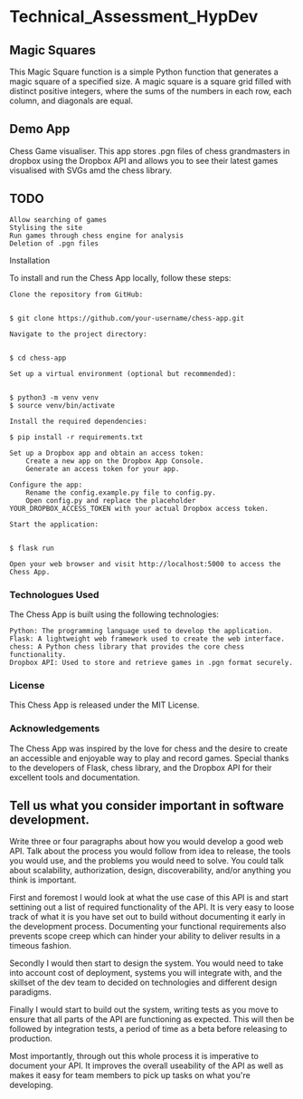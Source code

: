 # Technical_Assessment_HypDev

## Magic Squares 
This Magic Square function is a simple Python function that generates a magic square of a specified size. A magic square is a square grid filled with distinct positive integers, where the sums of the numbers in each row, each column, and diagonals are equal.

## Demo App
Chess Game visualiser. This app stores .pgn files of chess grandmasters in dropbox using the Dropbox API and allows you to see their latest games visualised with SVGs amd the chess library.

## TODO 
    Allow searching of games 
    Stylising the site 
    Run games through chess engine for analysis
    Deletion of .pgn files 

Installation

To install and run the Chess App locally, follow these steps:

    Clone the repository from GitHub:

```shell

$ git clone https://github.com/your-username/chess-app.git
```
    Navigate to the project directory:



```shell

$ cd chess-app
```
    Set up a virtual environment (optional but recommended):

```shell

$ python3 -m venv venv
$ source venv/bin/activate
```
    Install the required dependencies:
```shell
$ pip install -r requirements.txt
```
    Set up a Dropbox app and obtain an access token:
        Create a new app on the Dropbox App Console.
        Generate an access token for your app.

    Configure the app:
        Rename the config.example.py file to config.py.
        Open config.py and replace the placeholder YOUR_DROPBOX_ACCESS_TOKEN with your actual Dropbox access token.

    Start the application:

```shell

$ flask run
```
    Open your web browser and visit http://localhost:5000 to access the Chess App.

### Technologues Used 
The Chess App is built using the following technologies:

    Python: The programming language used to develop the application.
    Flask: A lightweight web framework used to create the web interface.
    chess: A Python chess library that provides the core chess functionality.
    Dropbox API: Used to store and retrieve games in .pgn format securely.

### License

This Chess App is released under the MIT License.

### Acknowledgements 

The Chess App was inspired by the love for chess and the desire to create an accessible and enjoyable way to play and record games. Special thanks to the developers of Flask, chess library, and the Dropbox API for their excellent tools and documentation.


## Tell us what you consider important in software development.


Write three or four paragraphs about how you would develop a good web API. Talk about the process you would follow from idea to release, the tools you would use, and the problems you would need to solve. You could talk about scalability, authorization, design, discoverability, and/or anything you think is important.

First and foremost I would look at what the use case of this API is and start settining out a list of required functionality of the API. It is very easy to loose track of what it is you have set out to build without documenting it early in the 
development process. Documenting your functional requirements also prevents scope creep which can hinder your ability to deliver results in a timeous fashion. 

Secondly I would then start to design the system. You would need to take into account cost of deployment, systems you will integrate with, and the skillset of the dev team to decided on technologies and different design paradigms. 

Finally I would start to build out the system, writing tests as you move to ensure that all parts of the API are functioning as expected. This will then be followed by integration tests, a period of time as a beta before releasing to production. 

Most importantly, through out this whole process it is imperative to document your API. It improves the overall useability of the API as well as makes it easy for team members to pick up tasks on what you're developing. 